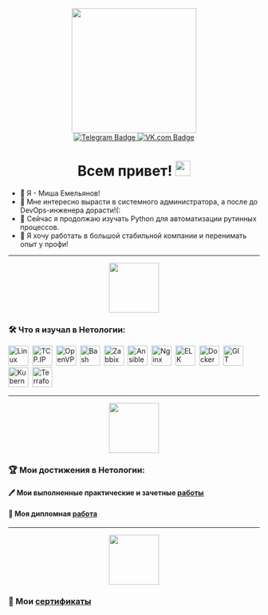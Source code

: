 <div id="header" align="center">
  <img src="https://media.giphy.com/media/v1.Y2lkPTc5MGI3NjExMWhzYmxneGhoYmR5cjJxdjE4ZWxicmYzNXpqZHRrY2xuZzhjNGprMCZlcD12MV9naWZzX3NlYXJjaCZjdD1n/qgQUggAC3Pfv687qPC/giphy.gif" width="250"/>
  <div id="badges">
    <a href="https://t.me/Monooks">
      <img src="https://img.shields.io/badge/Telegram-blue?style=for-the-badge&logo=Telegram&logoColor=white" alt="Telegram Badge"/>
    </a>
    <a href="https://vk.com/monooks">
      <img src="https://img.shields.io/badge/VK.com-blue?style=for-the-badge&logo=Vk&logoColor=white" alt="VK.com Badge"/>
    </a>
  </div>
    <img src="https://komarev.com/ghpvc/?username=Monooks&style=flat-square&color=blue" alt=""/>
 <h1>
   Всем привет!
   <img src="https://media.giphy.com/media/hvRJCLFzcasrR4ia7z/giphy.gif" width="30px"/>
 </h1>
</div>


- 👋 Я - Миша Емельянов!
- 👀 Мне интересно вырасти в системного администратора, а после до DevOps-инженера дорасти!(:
- 🌱 Сейчас я продолжаю изучать Python для автоматизации рутинных процессов.
- 💞️ Я хочу работать в большой стабильной компании и перенимать опыт у профи!
---

<div id="header" align="center">
  <img src="https://media.giphy.com/media/vzO0Vc8b2VBLi/giphy.gif?cid=ecf05e47hdpu2abi6c5rx13jrchot0r8m540ltzdhp2s03am&ep=v1_gifs_search&rid=giphy.gif&ct=g" width="100"/>
</div>

### :hammer_and_wrench: Что я изучал в Нетологии:

<div>
  <img src="https://u.netology.ru/backend/uploads/page_assets/images/file/46329/tools_Linux_color.png" title="Linux" alt="Linux" width="40" height="40"/>&nbsp;
  <img src="https://u.netology.ru/backend/uploads/page_assets/images/file/46348/tools_TCP.IP_color.png" title="TCP.IP" alt="TCP.IP" width="40" height="40"/>&nbsp;
  <img src="https://u.netology.ru/backend/uploads/page_assets/images/file/46344/tools_OpenVPN_color.png" title="OpenVPN" alt="OpenVPN" width="40" height="40"/>&nbsp;
  <img src="https://u.netology.ru/backend/uploads/page_assets/images/file/46349/tools_Bash_color.png" title="Bash" alt="Bash" width="40" height="40"/>&nbsp;
  <img src="https://u.netology.ru/backend/uploads/page_assets/images/file/46345/tools_Zabbix_color.png" title="Zabbix" alt="Zabbix" width="40" height="40"/>&nbsp;
  <img src="https://u.netology.ru/backend/uploads/page_assets/images/file/46350/tools_Ansible_color.png" title="Ansible" alt="Ansible" width="40" height="40"/>&nbsp;
  <img src="https://u.netology.ru/backend/uploads/page_assets/images/file/46346/tools_Nginx_color.png"  title="Nginx" alt="Nginx" width="40" height="40"/>&nbsp;
  <img src="https://u.netology.ru/backend/uploads/page_assets/images/file/46351/tools_ELK_color.png" title="ELK" alt="ELK" width="40" height="40"/>&nbsp;
  <img src="https://u.netology.ru/backend/uploads/page_assets/images/file/46306/tools_Docker_color.png" title="Docker" alt="Docker" width="40" height="40"/>&nbsp;
  <img src="https://u.netology.ru/backend/uploads/page_assets/images/file/46313/tools_GIT_color.png" title="GIT" alt="GIT" width="40" height="40"/>&nbsp;
  <img src="https://u.netology.ru/backend/uploads/page_assets/images/file/46347/tools_Kubernetes_color.png" title="Kubernetes" alt="Kubernetes" width="40" height="40"/>&nbsp;
  <img src="https://u.netology.ru/backend/uploads/page_assets/images/file/46352/tools_Terraform_color.png" title="Terraform" alt="Terraform" width="40" height="40"/>&nbsp;
</div>

---

<div id="header" align="center">
  <img src="https://media.giphy.com/media/QyKwWQzeOSl9e/giphy.gif?cid=ecf05e47hvebsa0mpa0et9qt0tkgwi2kam6640k48tkcpx2k&ep=v1_gifs_search&rid=giphy.gif&ct=g" width="100"/>
</div>

### :trophy: Мои достижения в Нетологии:

#### :pen: Мои выполненные практические и зачетные [работы](https://github.com/Monooks/Monooks/blob/main/HomeWorks.md)

#### :microscope: Моя дипломная [работа](https://github.com/Monooks/SYS-DIPLOMA-Neto/blob/main/README.md)

---

<div id="header" align="center">
  <img src="https://media.giphy.com/media/I1U9DTjCqOF3i/giphy.gif?cid=ecf05e47hvebsa0mpa0et9qt0tkgwi2kam6640k48tkcpx2k&ep=v1_gifs_search&rid=giphy.gif&ct=g" width="100"/>
</div>

### :dart: Мои [сертификаты](https://github.com/Monooks/Monooks/blob/main/Certificates.md)
